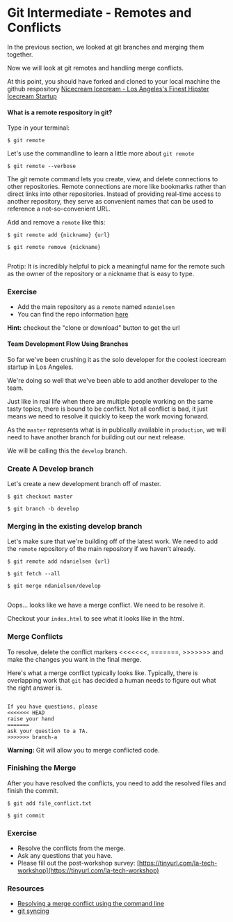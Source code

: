 
# Git Intermediate - Remotes and Conflicts 

In the previous section, we looked at git branches and merging them together.

Now we will look at git remotes and handling merge conflicts.

At this point, you should have forked and cloned to your local machine the github respository [Nicecream Icecream - Los Angeles's Finest Hipster Icecream Startup](https://github.com/ndanielsen/nicecream.github.io)


#### What is a remote respository in git?

Type in your terminal: 

```
$ git remote

```

Let's use the commandline to learn a little more about `git remote`

```
$ git remote --verbose

```


The git remote command lets you create, view, and delete connections to other repositories. Remote connections are more like bookmarks rather than direct links into other repositories. Instead of providing real-time access to another repository, they serve as convenient names that can be used to reference a not-so-convenient URL.


Add and remove a `remote` like this:

```
$ git remote add {nickname} {url}

$ git remote remove {nickname}


```

Protip: It is incredibly helpful to pick a meaningful name for the remote such as the owner of the repository or a nickname that is easy to type.


### Exercise

- Add the main repository as a `remote` named `ndanielsen`
- You can find the repo information [here](https://github.com/ndanielsen/nicecream.github.io)

**Hint:** checkout the "clone or download" button to get the url

#### Team Development Flow Using Branches

So far we've been crushing it as the solo developer for the coolest icecream startup in Los Angeles.

We're doing so well that we've been able to add another developer to the team.

Just like in real life when there are multiple people working on the same tasty topics, there is bound to be conflict. Not all conflict is bad, it just means we need to resolve it quickly to keep the work moving forward.

As the `master` represents what is in publically available in `production`, we will need to have another branch for building out our next release.

We will be calling this the `develop` branch.


### Create A Develop branch

Let's create a new development branch off of master.

```
$ git checkout master

$ git branch -b develop

```

### Merging in the existing develop branch

Let's make sure that we're building off of the latest work. We need to add the `remote` repository of the main repository if we haven't already.


```
$ git remote add ndanielsen {url}

$ git fetch --all

$ git merge ndanielsen/develop


```

Oops... looks like we have a merge conflict. We need to be resolve it.

Checkout your `index.html` to see what it looks like in the html.


### Merge Conflicts

To resolve, delete the conflict markers <<<<<<<, =======, >>>>>>> and make the changes you want in the final merge.


Here's what a merge conflict typically looks like. Typically, there is overlapping work that `git` has decided a human needs to figure out what the right answer is.


```

If you have questions, please
<<<<<<< HEAD
raise your hand
=======
ask your question to a TA.
>>>>>>> branch-a

```

**Warning:** Git will allow you to merge conflicted code.


### Finishing the Merge

After you have resolved the conflicts, you need to add the resolved files and finish the commit.

```
$ git add file_conflict.txt

$ git commit

```



### Exercise

- Resolve the conflicts from the merge.
- Ask any questions that you have.
- Please fill out the post-workshop survey: [https://tinyurl.com/la-tech-workshop](https://tinyurl.com/la-tech-workshop)


### Resources

- [Resolving a merge conflict using the command line](https://help.github.com/en/articles/resolving-a-merge-conflict-using-the-command-line)
- [git syncing](https://www.atlassian.com/git/tutorials/syncing)